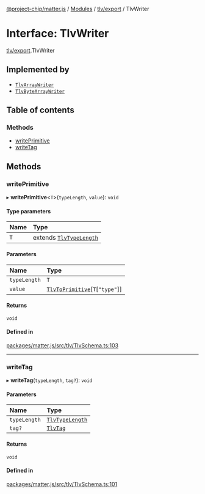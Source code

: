 [@project-chip/matter.js](../README.md) / [Modules](../modules.md) / [tlv/export](../modules/tlv_export.md) / TlvWriter

# Interface: TlvWriter

[tlv/export](../modules/tlv_export.md).TlvWriter

## Implemented by

- [`TlvArrayWriter`](../classes/tlv_export.TlvArrayWriter.md)
- [`TlvByteArrayWriter`](../classes/tlv_export.TlvByteArrayWriter.md)

## Table of contents

### Methods

- [writePrimitive](tlv_export.TlvWriter.md#writeprimitive)
- [writeTag](tlv_export.TlvWriter.md#writetag)

## Methods

### writePrimitive

▸ **writePrimitive**<`T`\>(`typeLength`, `value`): `void`

#### Type parameters

| Name | Type |
| :------ | :------ |
| `T` | extends [`TlvTypeLength`](../modules/tlv_export.md#tlvtypelength) |

#### Parameters

| Name | Type |
| :------ | :------ |
| `typeLength` | `T` |
| `value` | [`TlvToPrimitive`](../modules/tlv_export.md#tlvtoprimitive)[`T`[``"type"``]] |

#### Returns

`void`

#### Defined in

[packages/matter.js/src/tlv/TlvSchema.ts:103](https://github.com/project-chip/matter.js/blob/b7330d72/packages/matter.js/src/tlv/TlvSchema.ts#L103)

___

### writeTag

▸ **writeTag**(`typeLength`, `tag?`): `void`

#### Parameters

| Name | Type |
| :------ | :------ |
| `typeLength` | [`TlvTypeLength`](../modules/tlv_export.md#tlvtypelength) |
| `tag?` | [`TlvTag`](../modules/tlv_export.md#tlvtag) |

#### Returns

`void`

#### Defined in

[packages/matter.js/src/tlv/TlvSchema.ts:101](https://github.com/project-chip/matter.js/blob/b7330d72/packages/matter.js/src/tlv/TlvSchema.ts#L101)
